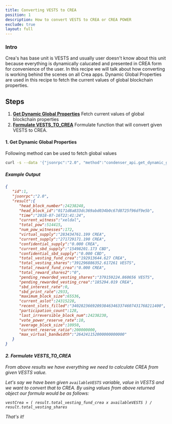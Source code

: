 ```yaml
---
title: Converting VESTS to CREA
position: 1
description: How to convert VESTS to CREA or CREA POWER
exclude: true
layout: full
---
```


### Intro

Crea's has base unit is VESTS and usually user doesn't know about this unit because everything is dynamically calucated and presented in CREA form for convenience of the user. In this recipe we will talk about how converting is working behind the scenes on all Crea apps. Dynamic Global Properties are used in this recipe to fetch the current values of global blockchain properties.

## Steps

1. [**Get Dynamic Global Properties**](#get-global) Fetch current values of global blockchain properties
1. [**Formulate VESTS_TO_CREA**](#formula) Formulate function that will convert given VESTS to CREA.    


#### 1. Get Dynamic Global Properties <a name="get-global"></a>

Following method can be used to fetch global values

```bash
curl -s --data '{"jsonrpc":"2.0", "method":"condenser_api.get_dynamic_global_properties", "params":[], "id":1}' https://node1.creary.net
```

##### Example Output<a style="float: right" href="#steps"><i class="fas fa-chevron-up fa-sm" /></a>

```json
{
   "id":1,
   "jsonrpc":"2.0",
   "result":{
      "head_block_number":24238248,
      "head_block_id":"0171d8a833dc369abd034b0c67d8725f96df9e5b",
      "time":"2018-07-16T22:41:24",
      "current_witness":"xeldal",
      "total_pow":514415,
      "num_pow_witnesses":172,
      "virtual_supply":"283434761.199 CREA",
      "current_supply":"271729171.190 CREA",
      "confidential_supply":"0.000 CREA",
      "current_sbd_supply":"15498201.173 CBD",
      "confidential_sbd_supply":"0.000 CBD",
      "total_vesting_fund_crea":"192913644.627 CREA",
      "total_vesting_shares":"391296886352.617261 VESTS",
      "total_reward_fund_crea":"0.000 CREA",
      "total_reward_shares2":"0",
      "pending_rewarded_vesting_shares":"379159224.860656 VESTS",
      "pending_rewarded_vesting_crea":"185294.019 CREA",
      "sbd_interest_rate":0,
      "sbd_print_rate":2933,
      "maximum_block_size":65536,
      "current_aslot":24315228,
      "recent_slots_filled":"340282366920938463463374607431768211400",
      "participation_count":128,
      "last_irreversible_block_num":24238230,
      "vote_power_reserve_rate":10,
      "average_block_size":10950,
      "current_reserve_ratio":200000000,
      "max_virtual_bandwidth":"264241152000000000000"
   }
}
```

#### 2. Formulate VESTS_TO_CREA <a name="formula"></a><a style="float: right" href="#steps"><i class="fas fa-chevron-up fa-sm" /></a>

From above results we have everything we need to calculate CREA from given VESTS value.

Let's say we have been given `availableVESTS` variable, value in VESTS and we want to convert that to CREA. By using values from above returned object our formula would be as follows:

```
vestCrea = ( result.total_vesting_fund_crea x availableVESTS ) / result.total_vesting_shares
```

That's it!
